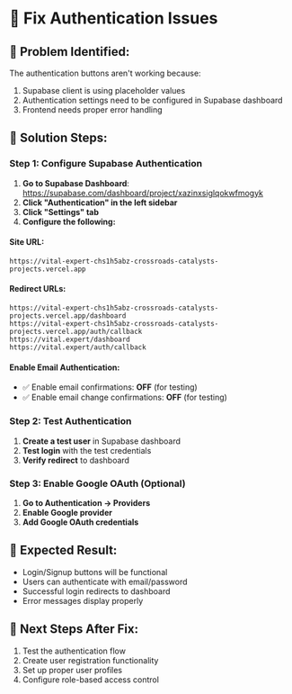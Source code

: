 # 🔐 Fix Authentication Issues

## 🚨 **Problem Identified:**
The authentication buttons aren't working because:
1. Supabase client is using placeholder values
2. Authentication settings need to be configured in Supabase dashboard
3. Frontend needs proper error handling

## 🔧 **Solution Steps:**

### **Step 1: Configure Supabase Authentication**
1. **Go to Supabase Dashboard**: https://supabase.com/dashboard/project/xazinxsiglqokwfmogyk
2. **Click "Authentication" in the left sidebar**
3. **Click "Settings" tab**
4. **Configure the following:**

#### **Site URL:**
```
https://vital-expert-chs1h5abz-crossroads-catalysts-projects.vercel.app
```

#### **Redirect URLs:**
```
https://vital-expert-chs1h5abz-crossroads-catalysts-projects.vercel.app/dashboard
https://vital-expert-chs1h5abz-crossroads-catalysts-projects.vercel.app/auth/callback
https://vital.expert/dashboard
https://vital.expert/auth/callback
```

#### **Enable Email Authentication:**
- ✅ Enable email confirmations: **OFF** (for testing)
- ✅ Enable email change confirmations: **OFF** (for testing)

### **Step 2: Test Authentication**
1. **Create a test user** in Supabase dashboard
2. **Test login** with the test credentials
3. **Verify redirect** to dashboard

### **Step 3: Enable Google OAuth (Optional)**
1. **Go to Authentication → Providers**
2. **Enable Google provider**
3. **Add Google OAuth credentials**

## 🎯 **Expected Result:**
- Login/Signup buttons will be functional
- Users can authenticate with email/password
- Successful login redirects to dashboard
- Error messages display properly

## 📝 **Next Steps After Fix:**
1. Test the authentication flow
2. Create user registration functionality
3. Set up proper user profiles
4. Configure role-based access control
